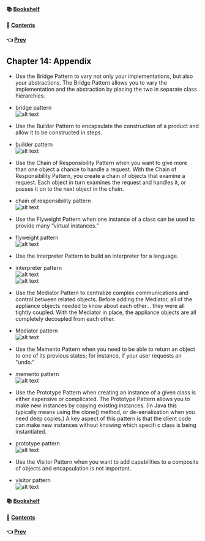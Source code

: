 #### &#x1F4DA; [Bookshelf](../)
#### &#x1F4DC; [Contents](./README.md#contents)
#### &#x1F448; [Prev](./Ch13_Better_Living_with_Patterns.md)

## Chapter 14: Appendix

- Use the Bridge Pattern to vary not only your implementations, but also your abstractions. The Bridge Pattern allows you to vary the implementation and the abstraction by placing the two in separate class hierarchies.

- bridge pattern  
![alt text](res/fig_14_1_Bridge_pattern.PNG)  

- Use the Builder Pattern to encapsulate the construction of a product and allow it to be constructed in steps.

- builder pattern  
![alt text](res/fig_14_2_Builder_pattern.PNG)  

- Use the Chain of Responsibility Pattern when you want to give more than one object a chance to handle a request. With the Chain of Responsibility Pattern, you create a chain of objects that examine a request. Each object in turn examines the request and handles it, or passes it on to the next object in the chain.

- chain of responsibility pattern  
![alt text](res/fig_14_3_Chain_of_responsibility_pattern.PNG)  

- Use the Flyweight Pattern when one instance of a class can be used to provide many “virtual instances.”

- flyweight pattern  
![alt text](res/fig_14_4_Flyweight_pattern.PNG)  

- Use the Interpreter Pattern to build an interpreter for a language.

- interpreter pattern  
![alt text](res/fig_14_5_Interpreter_pattern_1.PNG)  
![alt text](res/fig_14_6_Interpreter_pattern_2.PNG)  

- Use the Mediator Pattern to centralize complex communications and control between related objects. Before adding the Mediator, all of the appliance objects needed to know about each other... they were all tightly coupled. With the Mediator in place, the appliance objects are all completely decoupled from each other.

- Mediator pattern  
![alt text](res/fig_14_7_Mediator_pattern.PNG)  

- Use the Memento Pattern when you need to be able to return an object to one of its previous states; for instance, if your user requests an “undo.”

- memento pattern  
![alt text](res/fig_14_8_Memento_pattern.PNG)  

- Use the Prototype Pattern when creating an instance of a given class is either expensive or complicated. The Prototype Pattern allows you to make new instances by copying existing instances. (In Java this typically means using the clone() method, or de-serialization when you need deep copies.) A key aspect of this pattern is that the client code can make new instances without knowing which specifi c class is being instantiated.

- prototype pattern  
![alt text](res/fig_14_9_Prototype_pattern.PNG)  

- Use the Visitor Pattern when you want to add capabilities to a composite of objects and encapsulation is not important.

- visitor pattern  
![alt text](res/fig_14_10_Visitor_pattern.PNG)  

#### &#x1F4DA; [Bookshelf](../)
#### &#x1F4DC; [Contents](./README.md#contents)
#### &#x1F448; [Prev](./Ch13_Better_Living_with_Patterns.md)